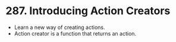 # 287. Introducing Action Creators
- Learn a new way of creating actions.
- Action creator is a function that returns an action. 